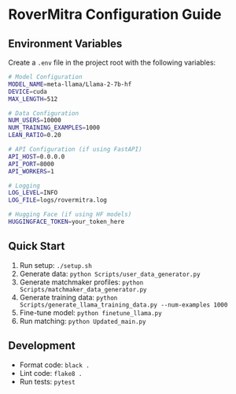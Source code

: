 # RoverMitra Configuration Guide

## Environment Variables

Create a `.env` file in the project root with the following variables:

```bash
# Model Configuration
MODEL_NAME=meta-llama/Llama-2-7b-hf
DEVICE=cuda
MAX_LENGTH=512

# Data Configuration
NUM_USERS=10000
NUM_TRAINING_EXAMPLES=1000
LEAN_RATIO=0.20

# API Configuration (if using FastAPI)
API_HOST=0.0.0.0
API_PORT=8000
API_WORKERS=1

# Logging
LOG_LEVEL=INFO
LOG_FILE=logs/rovermitra.log

# Hugging Face (if using HF models)
HUGGINGFACE_TOKEN=your_token_here
```

## Quick Start

1. Run setup: `./setup.sh`
2. Generate data: `python Scripts/user_data_generator.py`
3. Generate matchmaker profiles: `python Scripts/matchmaker_data_generator.py`
4. Generate training data: `python Scripts/generate_llama_training_data.py --num-examples 1000`
5. Fine-tune model: `python finetune_llama.py`
6. Run matching: `python Updated_main.py`

## Development

- Format code: `black .`
- Lint code: `flake8 .`
- Run tests: `pytest`
